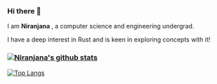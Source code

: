 ### Hi there 👋
<p>I am <b> Niranjana </b>, a computer science and engineering undergrad.</p>

I have a deep interest in Rust and is keen in exploring concepts with it!

### [![Niranjana's github stats](https://github-readme-stats.vercel.app/api?username=niranjana687&count_private=true&show_icons=true&theme=radical)](https://github.com/anuraghazra/github-readme-stats)
[![Top Langs](https://github-readme-stats.vercel.app/api/top-langs/?username=niranjana687&layout=compact&theme=radical)](https://github.com/anuraghazra/github-readme-stats)

<!--
**niranjana687/niranjana687** is a ✨ _special_ ✨ repository because its `README.md` (this file) appears on your GitHub profile.

 📫 How to reach me: niranjana687@gmail.com

-->
 
